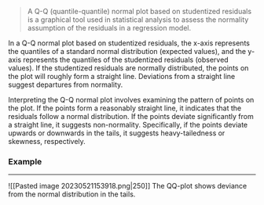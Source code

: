  >A Q-Q (quantile-quantile) normal plot based on studentized residuals is a graphical tool used in statistical analysis to assess the normality assumption of the residuals in a regression model. 

In a Q-Q normal plot based on studentized residuals, the x-axis represents the quantiles of a standard normal distribution (expected values), and the y-axis represents the quantiles of the studentized residuals (observed values). If the studentized residuals are normally distributed, the points on the plot will roughly form a straight line. Deviations from a straight line suggest departures from normality.

Interpreting the Q-Q normal plot involves examining the pattern of points on the plot. If the points form a reasonably straight line, it indicates that the residuals follow a normal distribution. If the points deviate significantly from a straight line, it suggests non-normality. Specifically, if the points deviate upwards or downwards in the tails, it suggests heavy-tailedness or skewness, respectively.

### Example
---
![[Pasted image 20230521153918.png|250]]
The QQ-plot shows deviance from the normal distribution in the tails.